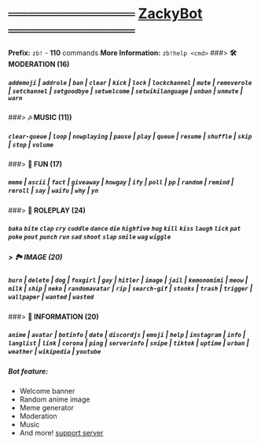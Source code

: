# 

# ═════════════ [ZackyBot](https://discord.com/oauth2/authorize?client_id=738227434679304243&scope=bot&permissions=8) ═════════════

**Prefix:** `zb!` - **110** commands
**More Information:** `zb!help <cmd>`
###>  **🛠️ MODERATION (16)**
##### `addemoji` | `addrole` | `ban` | `clear` | `kick` | `lock` | `lockchannel` | `mute` | `removerole` | `setchannel` | `setgoodbye` | `setwelcome` | `setwikilanguage` | `unban` | `unmute` | `warn`
###> **🎶 MUSIC (11))**
##### `clear-queue` | `loop` | `nowplaying` | `pause` | `play` | `queue` | `resume` | `shuffle` | `skip` | `stop` | `volume`
###> **🎈 FUN (17)**
##### `meme` | `ascii` | `fact` | `giveaway` | `howgay` | `ify` | `poll` | `pp` | `random` | `remind` | `reroll` | `say` | `waifu` | `why` | `yn`
###> **🎎 ROLEPLAY (24)**
##### `baka` `bite` `clap` `cry` `cuddle` `dance` `die` `highfive` `hug` `kill` `kiss` `laugh` `lick` `pat` `poke` `pout` `punch` `run` `sad` `shoot` `slap` `smile` `wag` `wiggle`
##### > **🏞️ IMAGE (20)**
##### `burn` | `delete` | `dog` | `foxgirl` | `gay` | `hitler` | `image` | `jail` | `kemonomimi` | `meow` | `milk` | `ship` | `neko` | `randomavatar` | `rip` | `search-gif` | `stonks` | `trash` | `trigger` | `wallpaper` | `wanted` | `wasted`
###> **📜 INFORMATION (20)**
##### `anime` | `avatar` | `botinfo` | `date` | `discordjs` | `emoji` | `help` | `instagram` | `info` | `langlist` | `link` | `corona` | `ping` | `serverinfo` | `snipe` | `tiktok` | `uptime` | `urban` | `weather` | `wikipedia` | `youtube`
##### **Bot feature:**
- Welcome banner
- Random anime image
- Meme generator
- Moderation
- Music 
- And more!
[support server](https://discord.gg/ZDRc4cCDDn) 
</a>

